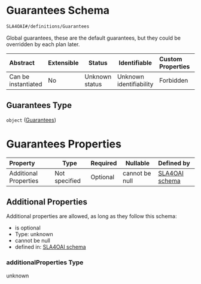 # Guarantees Schema

```txt
SLA4OAI#/definitions/Guarantees
```

Global guarantees, these are the default guarantees, but they could be overridden by each plan later.


| Abstract            | Extensible | Status         | Identifiable            | Custom Properties | Additional Properties | Access Restrictions | Defined In                                                                       |
| :------------------ | ---------- | -------------- | ----------------------- | :---------------- | --------------------- | ------------------- | -------------------------------------------------------------------------------- |
| Can be instantiated | No         | Unknown status | Unknown identifiability | Forbidden         | Allowed               | none                | [SLA4OAI.schema.json\*](../../../out/SLA4OAI.schema.json "open original schema") |

## Guarantees Type

`object` ([Guarantees](sla4oai-definitions-guarantees.md))

# Guarantees Properties

| Property              | Type          | Required | Nullable       | Defined by                                                                                                                         |
| :-------------------- | ------------- | -------- | -------------- | :--------------------------------------------------------------------------------------------------------------------------------- |
| Additional Properties | Not specified | Optional | cannot be null | [SLA4OAI schema](sla4oai-definitions-guarantees-additionalproperties.md "SLA4OAI#/definitions/Guarantees/additionalProperties") |

## Additional Properties

Additional properties are allowed, as long as they follow this schema:




-   is optional
-   Type: unknown
-   cannot be null
-   defined in: [SLA4OAI schema](sla4oai-definitions-guarantees-additionalproperties.md "SLA4OAI#/definitions/Guarantees/additionalProperties")

### additionalProperties Type

unknown
